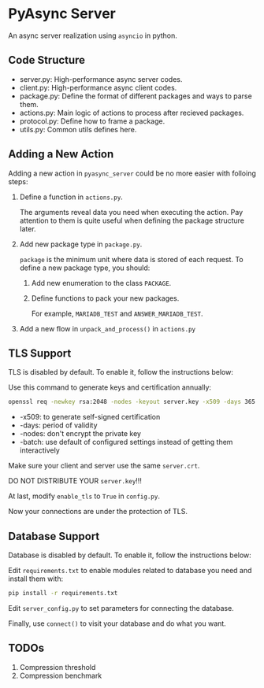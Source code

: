 # PyAsync Server

An async server realization using `asyncio` in python.

## Code Structure

- server.py: High-performance async server codes.
- client.py: High-performance async client codes.
- package.py: Define the format of different packages and ways to parse them.
- actions.py: Main logic of actions to process after recieved packages.
- protocol.py: Define how to frame a package.
- utils.py: Common utils defines here.

## Adding a New Action

Adding a new action in `pyasync_server` could be no more easier with folloing steps:

1. Define a function in `actions.py`.

   The arguments reveal data you need when executing the action. Pay attention to them is quite useful when defining the package structure later.

2. Add new package type in `package.py`.

   `package` is the minimum unit where data is stored of each request. To define a new package type, you should:

   1. Add new enumeration to the class `PACKAGE`.

   2. Define functions to pack your new packages.

      For example, `MARIADB_TEST` and `ANSWER_MARIADB_TEST`.

3. Add a new flow in `unpack_and_process()` in `actions.py`

## TLS Support

TLS is disabled by default. To enable it, follow the instructions below:

Use this command to generate keys and certification annually:

```bash
openssl req -newkey rsa:2048 -nodes -keyout server.key -x509 -days 365 -out server.crt -batch
```

- -x509: to generate self-signed certification
- -days: period of validity
- -nodes: don't encrypt the private key
- -batch: use default of configured settings instead of getting them interactively

Make sure your client and server use the same `server.crt`.

DO NOT DISTRIBUTE YOUR `server.key`!!!

At last, modify `enable_tls` to `True` in `config.py`.

Now your connections are under the protection of TLS.

## Database Support

Database is disabled by default. To enable it, follow the instructions below:

Edit `requirements.txt` to enable modules related to database you need and install them with:

```bash
pip install -r requirements.txt
```

Edit `server_config.py` to set parameters for connecting the database.

Finally, use `connect()` to visit your database and do what you want.

## TODOs

1. Compression threshold
2. Compression benchmark

